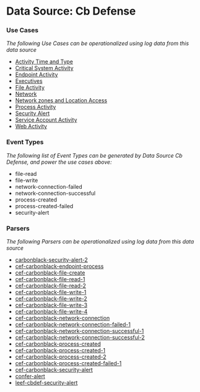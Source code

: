 Data Source: Cb Defense
=======================

### Use Cases

_The following Use Cases can be operationalized using log data from this data source_

* [Activity Time  and Type](usecase_activity_time__and_type.md)
* [Critical System Activity](usecase_critical_system_activity.md)
* [Endpoint Activity](usecase_endpoint_activity.md)
* [Executives](usecase_executives.md)
* [File Activity](usecase_file_activity.md)
* [Network](usecase_network.md)
* [Network zones and Location Access](usecase_network_zones_and_location_access.md)
* [Process Activity](usecase_process_activity.md)
* [Security Alert](usecase_security_alert.md)
* [Service Account Activity](usecase_service_account_activity.md)
* [Web Activity](usecase_web_activity.md)


### Event Types

_The following list of Event Types can be generated by Data Source Cb Defense, and power the use cases above:_

- file-read
- file-write
- network-connection-failed
- network-connection-successful
- process-created
- process-created-failed
- security-alert


### Parsers

_The following Parsers can be operationalized using log data from this data source_

* [carbonblack-security-alert-2](parserContent_carbonblack-security-alert-2.md)
* [cef-carbonblack-endpoint-process](parserContent_cef-carbonblack-endpoint-process.md)
* [cef-carbonblack-file-create](parserContent_cef-carbonblack-file-create.md)
* [cef-carbonblack-file-read-1](parserContent_cef-carbonblack-file-read-1.md)
* [cef-carbonblack-file-read-2](parserContent_cef-carbonblack-file-read-2.md)
* [cef-carbonblack-file-write-1](parserContent_cef-carbonblack-file-write-1.md)
* [cef-carbonblack-file-write-2](parserContent_cef-carbonblack-file-write-2.md)
* [cef-carbonblack-file-write-3](parserContent_cef-carbonblack-file-write-3.md)
* [cef-carbonblack-file-write-4](parserContent_cef-carbonblack-file-write-4.md)
* [cef-carbonblack-network-connection](parserContent_cef-carbonblack-network-connection.md)
* [cef-carbonblack-network-connection-failed-1](parserContent_cef-carbonblack-network-connection-failed-1.md)
* [cef-carbonblack-network-connection-successful-1](parserContent_cef-carbonblack-network-connection-successful-1.md)
* [cef-carbonblack-network-connection-successful-2](parserContent_cef-carbonblack-network-connection-successful-2.md)
* [cef-carbonblack-process-created](parserContent_cef-carbonblack-process-created.md)
* [cef-carbonblack-process-created-1](parserContent_cef-carbonblack-process-created-1.md)
* [cef-carbonblack-process-created-2](parserContent_cef-carbonblack-process-created-2.md)
* [cef-carbonblack-process-created-failed-1](parserContent_cef-carbonblack-process-created-failed-1.md)
* [cef-carbonblack-security-alert](parserContent_cef-carbonblack-security-alert.md)
* [confer-alert](parserContent_confer-alert.md)
* [leef-cbdef-security-alert](parserContent_leef-cbdef-security-alert.md)
